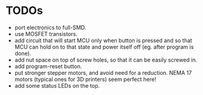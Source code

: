 # TODOs
* port electronics to full-SMD.
* use MOSFET transistors.
* add circuit that will start MCU only when button is pressed and so that MCU can hold on to that state and power itself off (eg. after program is done).
* add nut space on top of screw holes, so that it can be easily screwed in.
* add program-reset button.
* put stronger stepper motors, and avoid need for a reduction. NEMA 17 motors (typical ones for 3D printers) seem perfect here!
* add some status LEDs on the top.
